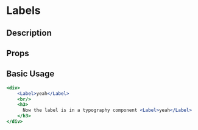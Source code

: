 # Labels

## Description

## Props

## Basic Usage

```jsx
<div>
    <Label>yeah</Label>
    <br/>
    <h3>
      Now the label is in a typography component <Label>yeah</Label>
    </h3>
</div>
```